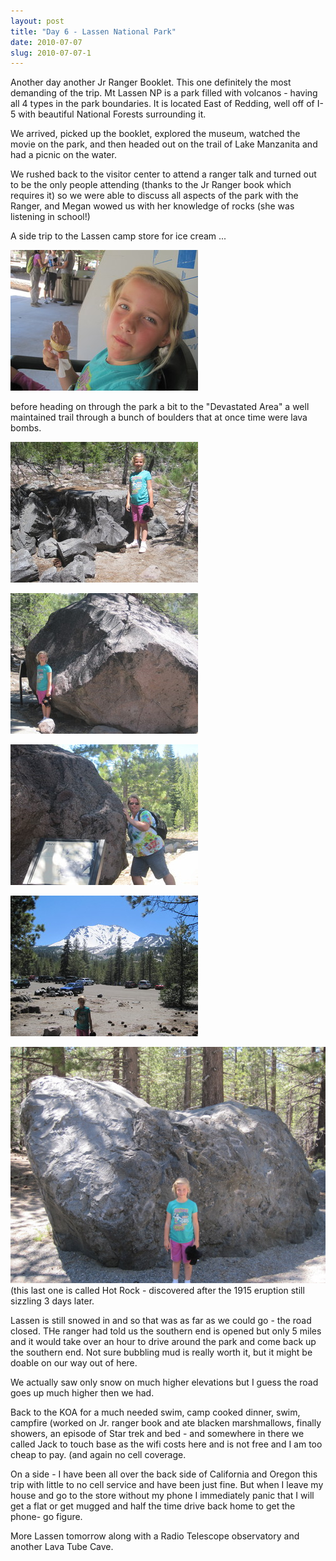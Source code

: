 ```yaml
---
layout: post
title: "Day 6 - Lassen National Park"
date: 2010-07-07
slug: 2010-07-07-1
---
```


Another day another Jr Ranger Booklet.  This one definitely the most demanding of the trip.  Mt Lassen NP is a park filled with volcanos - having all 4 types in the park boundaries.  It is located East of Redding, well off of I-5 with beautiful National Forests surrounding it.

We arrived, picked up the booklet, explored the museum, watched the movie on the park, and then headed out on the trail of Lake Manzanita and had a picnic on the water.  

We rushed back to the visitor center to attend a ranger talk and turned out to be the only people attending (thanks to the Jr Ranger book which requires it) so we were able to discuss all aspects of the park with the Ranger, and Megan wowed us with her knowledge of rocks (she was listening in school!)

A side trip to the Lassen camp store for ice cream ...

 ![](/images/assets/IMG_1564-thumb-300x225-80.jpg) 

before heading on through the park a bit to the &quot;Devastated Area&quot;  a well maintained trail through a bunch of boulders that at once time were lava bombs.  

 ![](/images/assets/IMG_1566-thumb-300x225-83.jpg) 

 ![](/images/assets/IMG_1578-thumb-300x225-86.jpg) 

 ![](/images/assets/IMG_1579-thumb-300x225-89.jpg) 

 ![](/images/assets/IMG_1581-thumb-300x225-92.jpg) 

 ![](/images/assets/IMG_1583-thumb-600x450-95.jpg) 
(this last one is called Hot Rock - discovered after the 1915 eruption still sizzling 3 days later.

Lassen is still snowed in and so that was as far as we could go - the road closed.  THe ranger had told us the southern end is opened but only 5 miles and it would take over an hour to drive around the park and come back up the southern end.  Not sure bubbling mud is really worth it, but it might be doable on our way out of here.

We actually saw only snow on much higher elevations but I guess the road goes up much higher then we had. 

Back to the KOA for a much needed swim, camp cooked dinner, swim, campfire (worked on Jr. ranger book and ate blacken marshmallows, finally showers, an episode of Star trek and bed - and somewhere in there we called Jack to touch base as the wifi costs here and is not free and I am too cheap to pay. (and again no cell coverage.

On a side - I have been all over the back side of California and Oregon this trip with little to no cell service and have been just fine.  But when I leave my house and go to the store without my phone I immediately panic that I will get a flat or get mugged and half the time drive back home to get the phone- go figure.

More Lassen tomorrow along with a Radio Telescope observatory and another Lava Tube Cave.<br />

